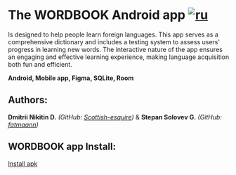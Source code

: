 # The WORDBOOK Android app   [![ru](https://img.shields.io/badge/lang-ru-green.svg)](https://github.com/fatmaann/WORDBOOK/blob/master/README.md)

Is designed to help people learn foreign languages. This app serves as a comprehensive dictionary and includes a testing system to assess users' progress in learning new words. The interactive nature of the app ensures an engaging and effective learning experience, making language acquisition both fun and efficient.<br>

<b>Android, Mobile app, Figma, SQLite, Room</b>

## Authors:

**Dmitrii Nikitin D.** *(GitHub: [Scottish-esquire](https://github.com/Scottish-esquire))* & **Stepan Solovev G.** *(GitHub: [fatmaann](https://github.com/fatmaann))*

## WORDBOOK app Install:

[Install apk](https://disk.yandex.ru/d/OfGgIQQxKc2zaw)
